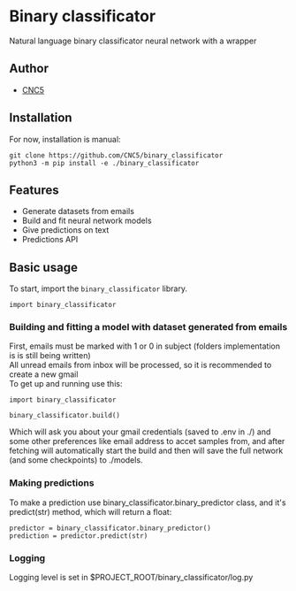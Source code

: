 # Binary classificator
Natural language binary classificator neural network with a wrapper

## Author

* [CNC5](https://github.com/CNC5)

## Installation

For now, installation is manual:<br>

    git clone https://github.com/CNC5/binary_classificator
    python3 -m pip install -e ./binary_classificator

## Features

* Generate datasets from emails
* Build and fit neural network models
* Give predictions on text
* Predictions API

## Basic usage

To start, import the `binary_classificator` library.

    import binary_classificator
    
### Building and fitting a model with dataset generated from emails

First, emails must be marked with 1 or 0 in subject (folders implementation is is still being written)<br>
All unread emails from inbox will be processed, so it is recommended to create a new gmail<br>
To get up and running use this:

    import binary_classificator
    
    binary_classificator.build()

Which will ask you about your gmail credentials (saved to .env in ./) and some other preferences like email address to accet samples from, and after fetching will automatically start the build and then will save the full network (and some checkpoints) to ./models.

### Making predictions
To make a prediction use binary_classificator.binary_predictor class, and it's predict(str) method, which will return a float:

    predictor = binary_classificator.binary_predictor()
    prediction = predictor.predict(str)
    

### Logging
Logging level is set in $PROJECT_ROOT/binary_classificator/log.py
